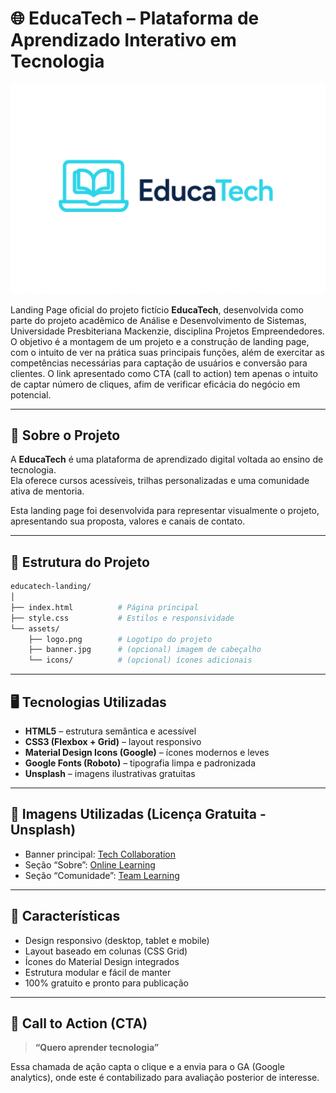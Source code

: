 # 🌐 EducaTech – Plataforma de Aprendizado Interativo em Tecnologia

![EducaTech Logo](assets/logo.png)

Landing Page oficial do projeto fictício **EducaTech**, desenvolvida como parte do projeto acadêmico de Análise e Desenvolvimento de Sistemas, Universidade Presbiteriana Mackenzie, disciplina Projetos Empreendedores.  
O objetivo é a montagem de um projeto e a construção de landing page, com o intuito de ver na prática suas principais funções, além de exercitar as competências necessárias para captação de usuários e conversão para clientes.
O link apresentado como CTA (call to action) tem apenas o intuito de captar número de cliques, afim de verificar eficácia do negócio em potencial.

---

## 🚀 Sobre o Projeto

A **EducaTech** é uma plataforma de aprendizado digital voltada ao ensino de tecnologia.  
Ela oferece cursos acessíveis, trilhas personalizadas e uma comunidade ativa de mentoria.

Esta landing page foi desenvolvida para representar visualmente o projeto, apresentando sua proposta, valores e canais de contato.

---

## 🧱 Estrutura do Projeto

```bash
educatech-landing/
│
├── index.html          # Página principal
├── style.css           # Estilos e responsividade
└── assets/
    ├── logo.png        # Logotipo do projeto
    ├── banner.jpg      # (opcional) imagem de cabeçalho
    └── icons/          # (opcional) ícones adicionais
```

---

## 🖥️ Tecnologias Utilizadas

- **HTML5** – estrutura semântica e acessível  
- **CSS3 (Flexbox + Grid)** – layout responsivo  
- **Material Design Icons (Google)** – ícones modernos e leves  
- **Google Fonts (Roboto)** – tipografia limpa e padronizada  
- **Unsplash** – imagens ilustrativas gratuitas  

---

## 📸 Imagens Utilizadas (Licença Gratuita - Unsplash)

- Banner principal: [Tech Collaboration](https://unsplash.com/photos/47ba0277781c)  
- Seção “Sobre”: [Online Learning](https://unsplash.com/photos/6a6a0d7b1e84)  
- Seção “Comunidade”: [Team Learning](https://unsplash.com/photos/d14cc237f11d)  

---

## 🎨 Características

- Design responsivo (desktop, tablet e mobile)  
- Layout baseado em colunas (CSS Grid)  
- Ícones do Material Design integrados  
- Estrutura modular e fácil de manter  
- 100% gratuito e pronto para publicação  

---

## 🧭 Call to Action (CTA)

> **“Quero aprender tecnologia”**

Essa chamada de ação capta o clique e a envia para o GA (Google analytics), onde este é contabilizado para avaliação posterior de interesse.

